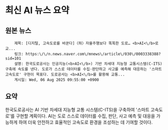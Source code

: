 # 최신 AI 뉴스 요약

## 원본 뉴스
		제목: [디지털, 고속도로를 바꾼다]〈하〉자율주행보다 똑똑한 도로… <b>AI<\/b>로 교...
		링크: https:\/\/n.news.naver.com\/mnews\/article\/030\/0003338388?sid=101
		설명: 한국도로공사는 인공지능(<b>AI<\/b>) 기반 차세대 지능형 교통시스템(C-ITS) 구축에 속도를 낸다. 도로가 스스로 데이터를 수집·판단하고 사고를 예측해 대응하는 '스마트 고속도로' 구현이 목표다. 도로공사는 <b>AI<\/b>를 활용해 교통... 
		게시일: Wed, 06 Aug 2025 09:55:00 +0900


## 요약
한국도로공사는 AI 기반 차세대 지능형 교통 시스템(C-ITS)을 구축하여 '스마트 고속도로'를 구현할 계획이다. AI는 도로 스스로 데이터를 수집, 판단, 사고 예측 및 대응을 가능하게 하여 더욱 안전하고 효율적인 고속도로 환경을 조성하는 데 기여할 것이다.
